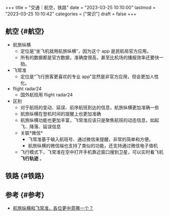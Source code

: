 +++
title = "交通｜航空，铁路"
date = "2023-03-25 10:10:00"
lastmod = "2023-03-25 10:10:42"
categories = ["常识"]
draft = false
+++

## 航空 {#航空}

-   航旅纵横
    -   定位是“坐飞机就用航旅纵横”，因为这个 app 是民航局官方应用。
    -   所有的数据都是官方数据，准确度很高，甚至比机场的播报效率还要快一拍。
-   飞常准
    -   定位是“飞行旅客更喜欢的专业 app”显然是非官方应用，但会更加人性化。
-   flight radar24
    -   国外航班用 flight radar24
-   区别
    -   对于航班的变动、延误、前序航班到达的信息，航旅纵横更加准确一些
    -   航旅纵横在登机时间的提醒上也更加准确
    -   航旅纵横功能也更加丰富，飞常准应该只是聚焦航班的动态信息，如起飞、降落、延误信息
    -   关联\*微信\*
        -   飞常准基于输入航班号、通过微信来提醒，非常的简单和方便。
        -   航旅纵横的微信端也支持了类似的功能，还支持通过微信电子值机
    -   飞行模式下，飞常准在空中打开手机靠近窗口搜到卫星，可以实时看飞机 **飞行轨迹** 。


## 铁路 {#铁路}


## 参考 {#参考}

-   [航旅纵横和飞常准，各位更中意哪一个？](https://zhidao.baidu.com/question/881901985053848212/answer/4078057283.html)